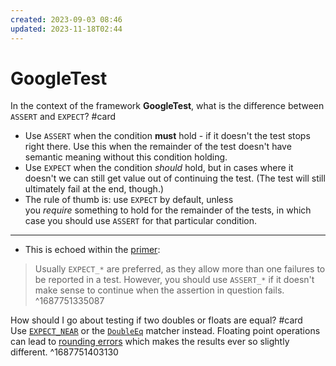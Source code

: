 ```yaml
---
created: 2023-09-03 08:46
updated: 2023-11-18T02:44
---
```


# GoogleTest

In the context of the framework **GoogleTest**, what is the difference between `ASSERT` and `EXPECT`? #card 
- Use `ASSERT` when the condition **must** hold - if it doesn't the test stops right there. Use this when the remainder of the test doesn't have semantic meaning without this condition holding.
- Use `EXPECT` when the condition _should_ hold, but in cases where it doesn't we can still get value out of continuing the test. (The test will still ultimately fail at the end, though.)
- The rule of thumb is: use `EXPECT` by default, unless you _require_ something to hold for the remainder of the tests, in which case you should use `ASSERT` for that particular condition.
---
- This is echoed within the [primer](https://google.github.io/googletest/primer.html):
> 	Usually `EXPECT_*` are preferred, as they allow more than one failures to be reported in a test. However, you should use `ASSERT_*` if it doesn't make sense to continue when the assertion in question fails.
^1687751335087

How should I go about testing if two doubles or floats are equal? #card 
Use [`EXPECT_NEAR`](https://github.com/google/googletest/blob/master/docs/reference/assertions.md#expect_near-expect_near) or the [`DoubleEq`](https://github.com/google/googletest/blob/master/docs/reference/assertions.md#expect_double_eq-expect_double_eq) matcher instead. Floating point operations can lead to [rounding errors](https://stackoverflow.com/questions/249467/what-is-a-simple-example-of-floating-point-rounding-error) which makes the results ever so slightly different.
^1687751403130



